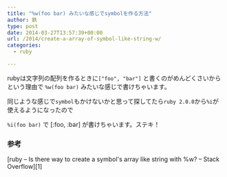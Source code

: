 ```yaml
---
title: "%w(foo bar) みたいな感じでsymbolを作る方法"
author: 鉄
type: post
date: 2014-03-27T13:57:39+00:00
url: /2014/create-a-array-of-symbol-like-string-w/
categories:
  - ruby

---
```

rubyは文字列の配列を作るときに`["foo", "bar"]` と書くのがめんどくさいからという理由で `%w(foo bar)` みたいな感じで書けちゃいます。

同じような感じで`symbol`もかけないかと思って探してたら`ruby 2.0.0`から`%i`が使えるようになったので
  
`%i(foo bar)` で [:foo, :bar] が書けちゃいます。ステキ！

### 参考

[ruby &#8211; Is there way to create a symbol&apos;s array like string with %w? &#8211; Stack Overflow][1]

